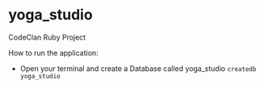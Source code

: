 # yoga_studio
CodeClan Ruby Project


How to run the application:

* Open your terminal and create a Database called yoga_studio `createdb yoga_studio`